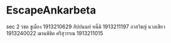 # EscapeAnkarbeta

sec 2
รชต ชูเมือง 1913210629
สิปปนนท์ หนี่มิ 1913211197
ภาสวิชญ์ นวลเขียว 1913240022
ฌานพิชิต ศรีสุวรรณ 1913211015
